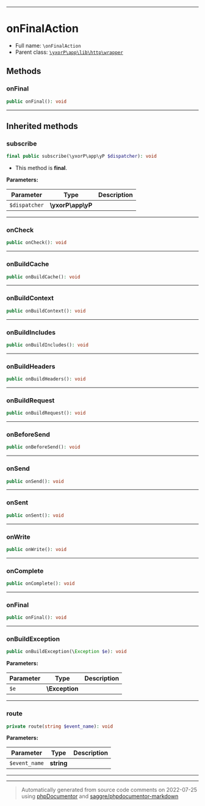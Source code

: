 ***

# onFinalAction





* Full name: `\onFinalAction`
* Parent class: [`\yxorP\app\lib\http\wrapper`](./yxorP/app/lib/http/wrapper.md)




## Methods


### onFinal



```php
public onFinal(): void
```











***


## Inherited methods


### subscribe



```php
final public subscribe(\yxorP\app\yP $dispatcher): void
```





* This method is **final**.


**Parameters:**

| Parameter | Type | Description |
|-----------|------|-------------|
| `$dispatcher` | **\yxorP\app\yP** |  |




***

### onCheck



```php
public onCheck(): void
```











***

### onBuildCache



```php
public onBuildCache(): void
```











***

### onBuildContext



```php
public onBuildContext(): void
```











***

### onBuildIncludes



```php
public onBuildIncludes(): void
```











***

### onBuildHeaders



```php
public onBuildHeaders(): void
```











***

### onBuildRequest



```php
public onBuildRequest(): void
```











***

### onBeforeSend



```php
public onBeforeSend(): void
```











***

### onSend



```php
public onSend(): void
```











***

### onSent



```php
public onSent(): void
```











***

### onWrite



```php
public onWrite(): void
```











***

### onComplete



```php
public onComplete(): void
```











***

### onFinal



```php
public onFinal(): void
```











***

### onBuildException



```php
public onBuildException(\Exception $e): void
```








**Parameters:**

| Parameter | Type | Description |
|-----------|------|-------------|
| `$e` | **\Exception** |  |




***

### route



```php
private route(string $event_name): void
```








**Parameters:**

| Parameter | Type | Description |
|-----------|------|-------------|
| `$event_name` | **string** |  |




***


***
> Automatically generated from source code comments on 2022-07-25 using [phpDocumentor](http://www.phpdoc.org/) and [saggre/phpdocumentor-markdown](https://github.com/Saggre/phpDocumentor-markdown)
